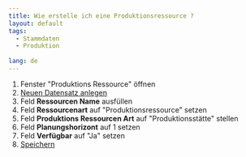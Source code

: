 ```yaml
---
title: Wie erstelle ich eine Produktionsressource ?
layout: default
tags:
  - Stammdaten
  - Produktion
  
lang: de
---
```


1. Fenster "Produktions Ressource" öffnen
1. [Neuen Datensatz anlegen](Wie_lege_ich_einen_neuen_datensatz_an)
1. Feld **Ressourcen Name** ausfüllen
1. Feld **Ressourcenart** auf "Produktionsressource" setzen
1. Feld **Produktions Ressourcen Art** auf "Produktionsstätte" stellen
1. Feld **Planungshorizont** auf 1 setzen
1. Feld **Verfügbar** auf "Ja" setzen
1. [Speichern](Wie_lege_ich_einen_neuen_datensatz_an)
